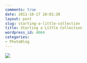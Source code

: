 ```yaml
---
comments: true
date: 2011-10-17 10:01:38
layout: post
slug: starting-a-little-collection
title: Starting a Little Collection
wordpress_id: 4664
categories:
- PhotoBlog
---
```


![](http://ryanfitzer.com/main/wp-content/uploads/2011/10/2011-08-30-at-19-07-08.jpg)

